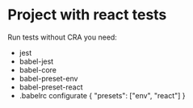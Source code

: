 # Project with react tests

Run tests without CRA you need:

- jest
- babel-jest
- babel-core
- babel-preset-env
- babel-preset-react
- .babelrc configurate { "presets": ["env", "react"] }
